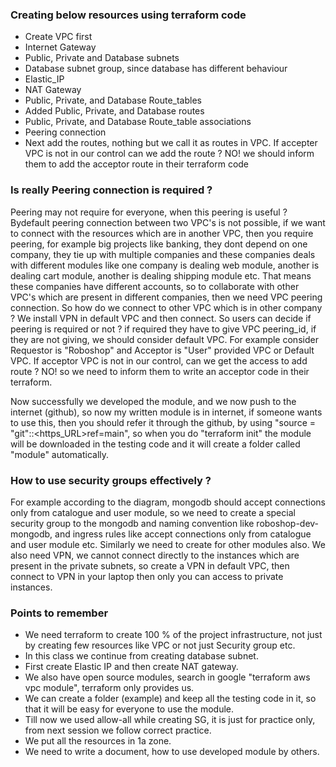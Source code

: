 ### Creating below resources using terraform code
- Create VPC first 
- Internet Gateway
- Public, Private and Database subnets
- Database subnet group, since database has different behaviour
- Elastic_IP
- NAT Gateway
- Public, Private, and Database Route_tables
- Added Public, Private, and Database routes
- Public, Private, and Database Route_table associations
- Peering connection
- Next add the routes, nothing but we call it as routes in VPC. If accepter VPC is not in our control can we
  add the route ? NO! we should inform them to add the acceptor route in their terraform code

### Is really Peering connection is required ?
Peering may not require for everyone, when this peering is useful ? Bydefault peering connection between two VPC's is not possible, if we want to connect with the resources which are in another VPC, then you require peering, for example big projects like banking, they dont depend on one company, they tie up with multiple companies and these companies deals with different modules like one company is dealing web module, another is dealing cart module, another is dealing shipping module etc. That means these companies have different accounts, so to collaborate with other VPC's which are present in different companies, then we need VPC peering connection. So how do we connect to other VPC which is in other company ? We install VPN in default VPC and then connect. So users can decide if peering is required or not ? if required they have to give VPC peering_id, if they are not giving, we should consider default VPC. For example consider Requestor is "Roboshop" and Acceptor is "User" provided VPC or Default VPC. If acceptor VPC is not in our control, can we get the access to add route ? NO! so we need to inform them to write an acceptor code in their terraform.

Now successfully we developed the module, and we now push to the internet (github), so now my written module is in internet, if someone wants to use this, then you should refer it through the github, by using "source = "git"::<https_URL>ref=main", so when you do "terraform init" the module will be downloaded in the testing code and it will create a folder called "module" automatically.

### How to use security groups effectively ?
For example according to the diagram, mongodb should accept connections only from catalogue and user module, so we need to create a special security group to the mongodb and naming convention like roboshop-dev-mongodb, and ingress rules like accept connections only from catalogue and user module etc. Similarly we need to create for other modules also. We also need VPN, we cannot connect directly to the instances which are present in the private subnets, so create a VPN in default VPC, then connect to VPN in your laptop then only you can access to private instances.

### Points to remember
- We need terraform to create 100 % of the project infrastructure, not just by creating few resources like VPC
  or not just Security group etc.
- In this class we continue from creating database subnet.
- First create Elastic IP and then create NAT gateway.
- We also have open source modules, search in google "terraform aws vpc module", terraform only provides us.
- We can create a folder (example) and keep all the testing code in it, so that it will be easy for everyone
  to use the module.
- Till now we used allow-all while creating SG, it is just for practice only, from next session we follow
  correct practice.
- We put all the resources in 1a zone.
- We need to write a document, how to use developed module by others.
